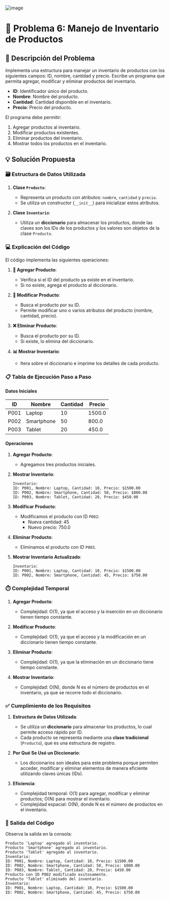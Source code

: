 ![image](https://github.com/user-attachments/assets/e1b1b52f-de9a-4232-ace4-62889211479a)

# **🎯 Problema 6: Manejo de Inventario de Productos**

## **📖 Descripción del Problema**
Implementa una estructura para manejar un inventario de productos con los 
siguientes campos: ID, nombre, cantidad y precio. Escribe un programa que 
permita agregar, modificar y eliminar productos del inventario.

- **ID**: Identificador único del producto.
- **Nombre**: Nombre del producto.
- **Cantidad**: Cantidad disponible en el inventario.
- **Precio**: Precio del producto.

El programa debe permitir:
1. Agregar productos al inventario.
2. Modificar productos existentes.
3. Eliminar productos del inventario.
4. Mostrar todos los productos en el inventario.

## **💡 Solución Propuesta**

### **🗃️ Estructura de Datos Utilizada**
1. **Clase `Producto`**:
   - Representa un producto con atributos: `nombre`, `cantidad` y `precio`.
   - Se utiliza un constructor (`__init__`) para inicializar estos atributos.

2. **Clase `Inventario`**:
   - Utiliza un **diccionario** para almacenar los productos, donde las claves son los IDs de los productos y los valores son objetos de la clase `Producto`.

### **💻 Explicación del Código**
El código implementa las siguientes operaciones:

1. **📝 Agregar Producto**:
   - Verifica si el ID del producto ya existe en el inventario.
   - Si no existe, agrega el producto al diccionario.

2. **🔄 Modificar Producto**:
   - Busca el producto por su ID.
   - Permite modificar uno o varios atributos del producto (nombre, cantidad, precio).

3. **❌ Eliminar Producto**:
   - Busca el producto por su ID.
   - Si existe, lo elimina del diccionario.

4. **📊 Mostrar Inventario**:
   - Itera sobre el diccionario e imprime los detalles de cada producto.

### **📋 Tabla de Ejecución Paso a Paso**

#### **Datos Iniciales**
| ID    | Nombre      | Cantidad | Precio |
|-------|-------------|----------|--------|
| P001  | Laptop      | 10       | 1500.0 |
| P002  | Smartphone  | 50       | 800.0  |
| P003  | Tablet      | 20       | 450.0  |

#### **Operaciones**
1. **Agregar Producto**:
   - Agregamos tres productos iniciales.

2. **Mostrar Inventario**:
   ```
   Inventario:
   ID: P001, Nombre: Laptop, Cantidad: 10, Precio: $1500.00
   ID: P002, Nombre: Smartphone, Cantidad: 50, Precio: $800.00
   ID: P003, Nombre: Tablet, Cantidad: 20, Precio: $450.00
   ```

3. **Modificar Producto**:
   - Modificamos el producto con ID `P002`:
     - Nueva cantidad: 45
     - Nuevo precio: 750.0

4. **Eliminar Producto**:
   - Eliminamos el producto con ID `P003`.

5. **Mostrar Inventario Actualizado**:
   ```
   Inventario:
   ID: P001, Nombre: Laptop, Cantidad: 10, Precio: $1500.00
   ID: P002, Nombre: Smartphone, Cantidad: 45, Precio: $750.00
   ```

### **⏱️ Complejidad Temporal**
1. **Agregar Producto**:
   - Complejidad: O(1), ya que el acceso y la inserción en un diccionario tienen tiempo constante.

2. **Modificar Producto**:
   - Complejidad: O(1), ya que el acceso y la modificación en un diccionario tienen tiempo constante.

3. **Eliminar Producto**:
   - Complejidad: O(1), ya que la eliminación en un diccionario tiene tiempo constante.

4. **Mostrar Inventario**:
   - Complejidad: O(N), donde N es el número de productos en el inventario, ya que se recorre todo el diccionario.

### **✅ Cumplimiento de los Requisitos**
1. **Estructura de Datos Utilizada**:
   - Se utiliza un **diccionario** para almacenar los productos, lo cual permite acceso rápido por ID.
   - Cada producto se representa mediante una **clase tradicional** (`Producto`), que es una estructura de registro.

2. **Por Qué Se Usó un Diccionario**:
   - Los diccionarios son ideales para este problema porque permiten acceder, modificar y eliminar elementos de manera eficiente utilizando claves únicas (IDs).

3. **Eficiencia**:
   - Complejidad temporal: O(1) para agregar, modificar y eliminar productos; O(N) para mostrar el inventario.
   - Complejidad espacial: O(N), donde N es el número de productos en el inventario.

### **📢 Salida del Código**
Observa la salida en la consola:
```
Producto 'Laptop' agregado al inventario.
Producto 'Smartphone' agregado al inventario.
Producto 'Tablet' agregado al inventario.
Inventario:
ID: P001, Nombre: Laptop, Cantidad: 10, Precio: $1500.00
ID: P002, Nombre: Smartphone, Cantidad: 50, Precio: $800.00
ID: P003, Nombre: Tablet, Cantidad: 20, Precio: $450.00
Producto con ID P002 modificado exitosamente.
Producto 'Tablet' eliminado del inventario.
Inventario:
ID: P001, Nombre: Laptop, Cantidad: 10, Precio: $1500.00
ID: P002, Nombre: Smartphone, Cantidad: 45, Precio: $750.00
```
